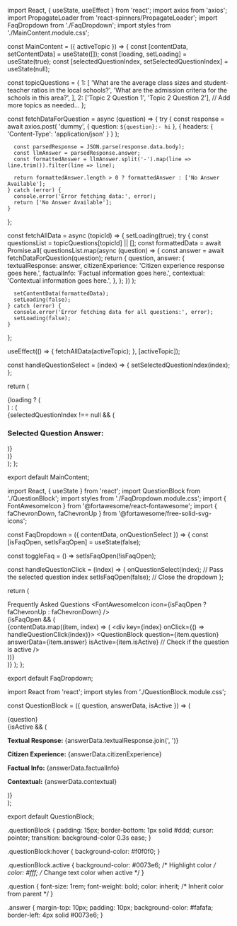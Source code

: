 import React, { useState, useEffect } from 'react';
import axios from 'axios';
import PropagateLoader from 'react-spinners/PropagateLoader';
import FaqDropdown from './FaqDropdown';
import styles from './MainContent.module.css';

const MainContent = ({ activeTopic }) => {
  const [contentData, setContentData] = useState([]);
  const [loading, setLoading] = useState(true);
  const [selectedQuestionIndex, setSelectedQuestionIndex] = useState(null);

  const topicQuestions = {
    1: [
      'What are the average class sizes and student-teacher ratios in the local schools?',
      'What are the admission criteria for the schools in this area?',
    ],
    2: ['Topic 2 Question 1', 'Topic 2 Question 2'],
    // Add more topics as needed...
  };

  const fetchDataForQuestion = async (question) => {
    try {
      const response = await axios.post(
        'dummy',
        { question: `${question}:- hi` },
        { headers: { 'Content-Type': 'application/json' } }
      );

      const parsedResponse = JSON.parse(response.data.body);
      const llmAnswer = parsedResponse.answer;
      const formattedAnswer = llmAnswer.split('-').map(line => line.trim()).filter(line => line);

      return formattedAnswer.length > 0 ? formattedAnswer : ['No Answer Available'];
    } catch (error) {
      console.error('Error fetching data:', error);
      return ['No Answer Available'];
    }
  };

  const fetchAllData = async (topicId) => {
    setLoading(true);
    try {
      const questionsList = topicQuestions[topicId] || [];
      const formattedData = await Promise.all(
        questionsList.map(async (question) => {
          const answer = await fetchDataForQuestion(question);
          return {
            question,
            answer: {
              textualResponse: answer,
              citizenExperience: 'Citizen experience response goes here.',
              factualInfo: 'Factual information goes here.',
              contextual: 'Contextual information goes here.',
            },
          };
        })
      );

      setContentData(formattedData);
      setLoading(false);
    } catch (error) {
      console.error('Error fetching data for all questions:', error);
      setLoading(false);
    }
  };

  useEffect(() => {
    fetchAllData(activeTopic);
  }, [activeTopic]);

  const handleQuestionSelect = (index) => {
    setSelectedQuestionIndex(index);
  };

  return (
    <div className={styles.mainContent}>
      {loading ? (
        <div className={styles.loaderWrapper}>
          <PropagateLoader color="rgb(15, 95, 220)" loading={loading} size={22} />
        </div>
      ) : (
        <div>
          <FaqDropdown
            contentData={contentData}
            onQuestionSelect={handleQuestionSelect}
          />
          {selectedQuestionIndex !== null && (
            <div className={styles.selectedAnswer}>
              <h3>Selected Question Answer:</h3>
              <QuestionBlock
                question={contentData[selectedQuestionIndex].question}
                answerData={contentData[selectedQuestionIndex].answer}
              />
            </div>
          )}
        </div>
      )}
    </div>
  );
};

export default MainContent;


import React, { useState } from 'react';
import QuestionBlock from './QuestionBlock';
import styles from './FaqDropdown.module.css';
import { FontAwesomeIcon } from '@fortawesome/react-fontawesome';
import { faChevronDown, faChevronUp } from '@fortawesome/free-solid-svg-icons';

const FaqDropdown = ({ contentData, onQuestionSelect }) => {
  const [isFaqOpen, setIsFaqOpen] = useState(false);
  
  const toggleFaq = () => setIsFaqOpen(!isFaqOpen);

  const handleQuestionClick = (index) => {
    onQuestionSelect(index); // Pass the selected question index
    setIsFaqOpen(false); // Close the dropdown
  };

  return (
    <div className={styles.faqDropdown}>
      <div className={styles.dropdownHeader} onClick={toggleFaq}>
        <span>Frequently Asked Questions</span>
        <FontAwesomeIcon icon={isFaqOpen ? faChevronUp : faChevronDown} />
      </div>
      {isFaqOpen && (
        <div className={styles.dropdownContent}>
          {contentData.map((item, index) => (
            <div key={index} onClick={() => handleQuestionClick(index)}>
              <QuestionBlock
                question={item.question}
                answerData={item.answer}
                isActive={item.isActive} // Check if the question is active
              />
            </div>
          ))}
        </div>
      )}
    </div>
  );
};

export default FaqDropdown;


import React from 'react';
import styles from './QuestionBlock.module.css';

const QuestionBlock = ({ question, answerData, isActive }) => (
  <div className={`${styles.questionBlock} ${isActive ? styles.active : ''}`}>
    <div className={styles.question}>
      {question}
    </div>
    {isActive && (
      <div className={styles.answer}>
        <p><strong>Textual Response:</strong> {answerData.textualResponse.join(', ')}</p>
        <p><strong>Citizen Experience:</strong> {answerData.citizenExperience}</p>
        <p><strong>Factual Info:</strong> {answerData.factualInfo}</p>
        <p><strong>Contextual:</strong> {answerData.contextual}</p>
      </div>
    )}
  </div>
);

export default QuestionBlock;


.questionBlock {
  padding: 15px;
  border-bottom: 1px solid #ddd;
  cursor: pointer;
  transition: background-color 0.3s ease;
}

.questionBlock:hover {
  background-color: #f0f0f0;
}

.questionBlock.active {
  background-color: #0073e6; /* Highlight color */
  color: #fff; /* Change text color when active */
}

.question {
  font-size: 1rem;
  font-weight: bold;
  color: inherit; /* Inherit color from parent */
}

.answer {
  margin-top: 10px;
  padding: 10px;
  background-color: #fafafa;
  border-left: 4px solid #0073e6;
}
